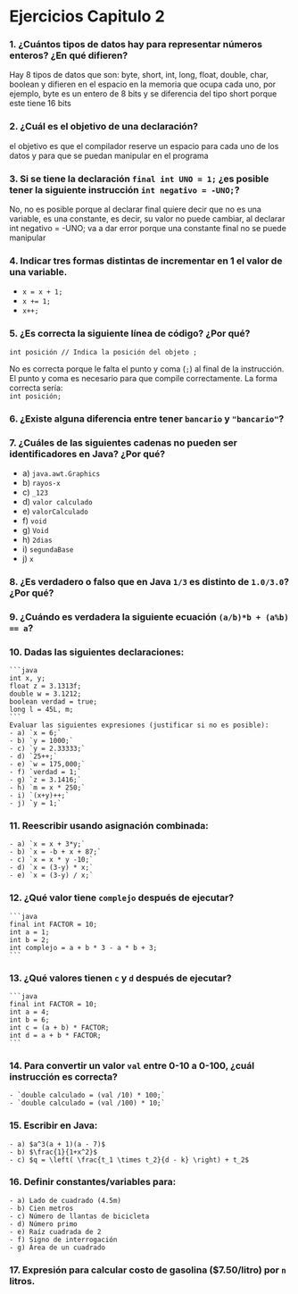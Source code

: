 # Ejercicios Capitulo 2

### **1. ¿Cuántos tipos de datos hay para representar números enteros? ¿En qué difieren?**

Hay 8 tipos de datos que son: byte, short, int, long, float, double, char, boolean y difieren en el espacio en la memoria que ocupa cada uno, por ejemplo, byte es un entero de 8 bits y se diferencia del tipo short porque este tiene 16 bits

### **2. ¿Cuál es el objetivo de una declaración?**

el objetivo es que el compilador reserve un espacio para cada uno de los datos y para que se puedan manipular en el programa

### **3. Si se tiene la declaración `final int UNO = 1;` ¿es posible tener la siguiente instrucción `int negativo = -UNO;`?**

No, no es posible porque al declarar final quiere decir que no es una variable, es una constante, es decir, su valor no puede cambiar, al declarar int negativo = -UNO; va a dar error porque una constante final no se puede manipular


### **4. Indicar tres formas distintas de incrementar en 1 el valor de una variable.**

- `x = x + 1;`
- `x += 1;`
- `x++;`


### **5. ¿Es correcta la siguiente línea de código? ¿Por qué?**  
   `int posición // Indica la posición del objeto ;`

No es correcta porque le falta el punto y coma (`;`) al final de la instrucción. El punto y coma es necesario para que compile correctamente. La forma correcta sería:  
`int posición;`

### **6. ¿Existe alguna diferencia entre tener `bancario` y `"bancario"`?**

### **7. ¿Cuáles de las siguientes cadenas no pueden ser identificadores en Java? ¿Por qué?**
   - a) `java.awt.Graphics`
   - b) `rayos-x`
   - c) `_123`
   - d) `valor calculado`
   - e) `valorCalculado`
   - f) `void`
   - g) `Void`
   - h) `2dias`
   - i) `segundaBase`
   - j) `x`


### **8. ¿Es verdadero o falso que en Java `1/3` es distinto de `1.0/3.0`? ¿Por qué?**


### **9. ¿Cuándo es verdadera la siguiente ecuación `(a/b)*b + (a%b) == a`?**


### **10. Dadas las siguientes declaraciones:**
    ```java
    int x, y;
    float z = 3.1313f;
    double w = 3.1212;
    boolean verdad = true;
    long l = 45L, m;
    ```
    Evaluar las siguientes expresiones (justificar si no es posible):
    - a) `x = 6;`
    - b) `y = 1000;`
    - c) `y = 2.33333;`
    - d) `25++;`
    - e) `w = 175,000;`
    - f) `verdad = 1;`
    - g) `z = 3.1416;`
    - h) `m = x * 250;`
    - i) `(x+y)++;`
    - j) `y = 1;`

### **11. Reescribir usando asignación combinada:**
    - a) `x = x + 3*y;`
    - b) `x = -b + x + 87;`
    - c) `x = x * y -10;`
    - d) `x = (3-y) * x;`
    - e) `x = (3-y) / x;`


### **12. ¿Qué valor tiene `complejo` después de ejecutar?**
    ```java
    final int FACTOR = 10;
    int a = 1;
    int b = 2;
    int complejo = a + b * 3 - a * b + 3;
    ```


### **13. ¿Qué valores tienen `c` y `d` después de ejecutar?**
    ```java
    final int FACTOR = 10;
    int a = 4;
    int b = 6;
    int c = (a + b) * FACTOR;
    int d = a + b * FACTOR;
    ```

### **14. Para convertir un valor `val` entre 0-10 a 0-100, ¿cuál instrucción es correcta?**
    - `double calculado = (val /10) * 100;`
    - `double calculado = (val /100) * 10;`


### **15. Escribir en Java:**
    - a) $a^3(a + 1)(a - 7)$
    - b) $\frac{1}{1+x^2}$
    - c) $q = \left( \frac{t_1 \times t_2}{d - k} \right) + t_2$


### **16. Definir constantes/variables para:**
    - a) Lado de cuadrado (4.5m)
    - b) Cien metros
    - c) Número de llantas de bicicleta
    - d) Número primo
    - e) Raíz cuadrada de 2
    - f) Signo de interrogación
    - g) Área de un cuadrado


### **17. Expresión para calcular costo de gasolina ($7.50/litro) por `n` litros.**

